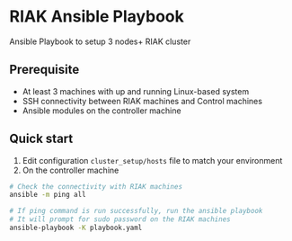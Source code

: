 # RIAK Ansible Playbook
Ansible Playbook to setup 3 nodes+ RIAK cluster

## Prerequisite
- At least 3 machines with up and running Linux-based system
- SSH connectivity between RIAK machines and Control machines
- Ansible modules on the controller machine

## Quick start
1. Edit configuration `cluster_setup/hosts` file to match your environment
2. On the controller machine 
```bash
# Check the connectivity with RIAK machines
ansible -m ping all

# If ping command is run successfully, run the ansible playbook
# It will prompt for sudo password on the RIAK machines
ansible-playbook -K playbook.yaml
```